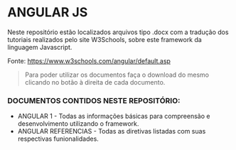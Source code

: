 # ANGULAR JS
Neste repositório estão localizados arquivos tipo .docx com a tradução dos tutoriais realizados pelo site W3Schools, sobre este framework da linguagem Javascript.

Fonte: https://www.w3schools.com/angular/default.asp

> Para poder utilizar os documentos faça o download do mesmo clicando no botão à direita de cada documento.

   ### DOCUMENTOS CONTIDOS NESTE REPOSITÓRIO:
    
* ANGULAR 1 - Todas as informações básicas para compreensão e desenvolvimento utilizando o framework.
* ANGULAR REFERENCIAS - Todas as diretivas listadas com suas respectivas funionalidades. 
